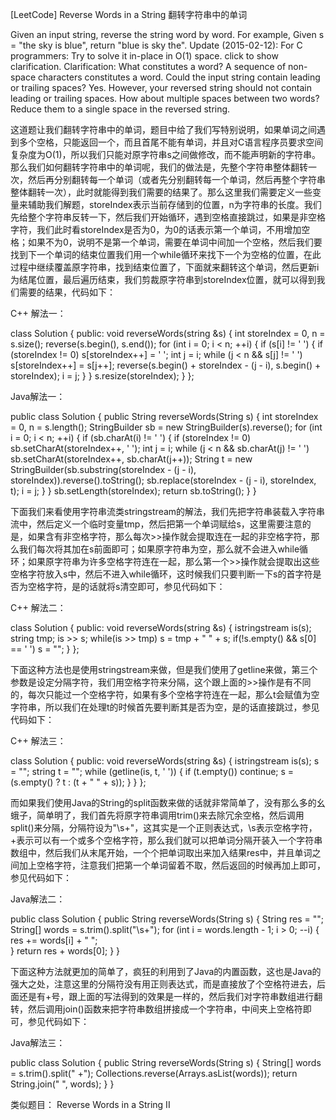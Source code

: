 [LeetCode] Reverse Words in a String 翻转字符串中的单词 

 
Given an input string, reverse the string word by word.
For example,
Given s = "the sky is blue",
return "blue is sky the". 
Update (2015-02-12):
For C programmers: Try to solve it in-place in O(1) space. 
click to show clarification.
Clarification:
What constitutes a word?
A sequence of non-space characters constitutes a word.
Could the input string contain leading or trailing spaces?
Yes. However, your reversed string should not contain leading or trailing spaces.
How about multiple spaces between two words?
Reduce them to a single space in the reversed string.
 
这道题让我们翻转字符串中的单词，题目中给了我们写特别说明，如果单词之间遇到多个空格，只能返回一个，而且首尾不能有单词，并且对C语言程序员要求空间复杂度为O(1)，所以我们只能对原字符串s之间做修改，而不能声明新的字符串。那么我们如何翻转字符串中的单词呢，我们的做法是，先整个字符串整体翻转一次，然后再分别翻转每一个单词（或者先分别翻转每一个单词，然后再整个字符串整体翻转一次），此时就能得到我们需要的结果了。那么这里我们需要定义一些变量来辅助我们解题，storeIndex表示当前存储到的位置，n为字符串的长度。我们先给整个字符串反转一下，然后我们开始循环，遇到空格直接跳过，如果是非空格字符，我们此时看storeIndex是否为0，为0的话表示第一个单词，不用增加空格；如果不为0，说明不是第一个单词，需要在单词中间加一个空格，然后我们要找到下一个单词的结束位置我们用一个while循环来找下一个为空格的位置，在此过程中继续覆盖原字符串，找到结束位置了，下面就来翻转这个单词，然后更新i为结尾位置，最后遍历结束，我们剪裁原字符串到storeIndex位置，就可以得到我们需要的结果，代码如下：
 
C++ 解法一：

class Solution {
public:
    void reverseWords(string &s) {
        int storeIndex = 0, n = s.size();
        reverse(s.begin(), s.end());
        for (int i = 0; i < n; ++i) {
            if (s[i] != ' ') {
                if (storeIndex != 0) s[storeIndex++] = ' ';
                int j = i;
                while (j < n && s[j] != ' ') s[storeIndex++] = s[j++];
                reverse(s.begin() + storeIndex - (j - i), s.begin() + storeIndex);
                i = j;
            }
        }
        s.resize(storeIndex);
    }
};

 
Java解法一：

public class Solution {
    public String reverseWords(String s) {
        int storeIndex = 0, n = s.length();
        StringBuilder sb = new StringBuilder(s).reverse();
        for (int i = 0; i < n; ++i) {
            if (sb.charAt(i) != ' ') {
                if (storeIndex != 0) sb.setCharAt(storeIndex++, ' ');
                int j = i;
                while (j < n && sb.charAt(j) != ' ') sb.setCharAt(storeIndex++, sb.charAt(j++));
                String t = new StringBuilder(sb.substring(storeIndex - (j - i), storeIndex)).reverse().toString();
                sb.replace(storeIndex - (j - i), storeIndex, t);
                i = j;
            }
        }
        sb.setLength(storeIndex);
        return sb.toString();
    }
}

 
下面我们来看使用字符串流类stringstream的解法，我们先把字符串装载入字符串流中，然后定义一个临时变量tmp，然后把第一个单词赋给s，这里需要注意的是，如果含有非空格字符，那么每次>>操作就会提取连在一起的非空格字符，那么我们每次将其加在s前面即可；如果原字符串为空，那么就不会进入while循环；如果原字符串为许多空格字符连在一起，那么第一个>>操作就会提取出这些空格字符放入s中，然后不进入while循环，这时候我们只要判断一下s的首字符是否为空格字符，是的话就将s清空即可，参见代码如下：
 
C++ 解法二：

class Solution {
public:
    void reverseWords(string &s) {
        istringstream is(s);
        string tmp;
        is >> s;
        while(is >> tmp) s = tmp + " " + s;
        if(!s.empty() && s[0] == ' ') s = "";
    }
};

 
下面这种方法也是使用stringstream来做，但是我们使用了getline来做，第三个参数是设定分隔字符，我们用空格字符来分隔，这个跟上面的>>操作是有不同的，每次只能过一个空格字符，如果有多个空格字符连在一起，那么t会赋值为空字符串，所以我们在处理t的时候首先要判断其是否为空，是的话直接跳过，参见代码如下：
 
C++ 解法三：

class Solution {
public:
    void reverseWords(string &s) {
        istringstream is(s);
        s = "";
        string t = "";
        while (getline(is, t, ' ')) {
            if (t.empty()) continue;
            s = (s.empty() ? t : (t + " " + s));
        }
    }
};

 
而如果我们使用Java的String的split函数来做的话就非常简单了，没有那么多的幺蛾子，简单明了，我们首先将原字符串调用trim()来去除冗余空格，然后调用split()来分隔，分隔符设为"\\s+"，这其实是一个正则表达式，\\s表示空格字符，+表示可以有一个或多个空格字符，那么我们就可以把单词分隔开装入一个字符串数组中，然后我们从末尾开始，一个个把单词取出来加入结果res中，并且单词之间加上空格字符，注意我们把第一个单词留着不取，然后返回的时候再加上即可，参见代码如下：
 
Java解法二：

public class Solution {
    public String reverseWords(String s) {
        String res = "";
        String[] words = s.trim().split("\\s+");
        for (int i = words.length - 1; i > 0; --i) {
            res += words[i] + " ";   
        }
        return res + words[0];
    }
}

 
下面这种方法就更加的简单了，疯狂的利用到了Java的内置函数，这也是Java的强大之处，注意这里的分隔符没有用正则表达式，而是直接放了个空格符进去，后面还是有+号，跟上面的写法得到的效果是一样的，然后我们对字符串数组进行翻转，然后调用join()函数来把字符串数组拼接成一个字符串，中间夹上空格符即可，参见代码如下：
 
Java解法三：

public class Solution {
    public String reverseWords(String s) {
        String[] words = s.trim().split(" +");
        Collections.reverse(Arrays.asList(words));
        return String.join(" ", words);
    }
}

 
类似题目：
Reverse Words in a String II 